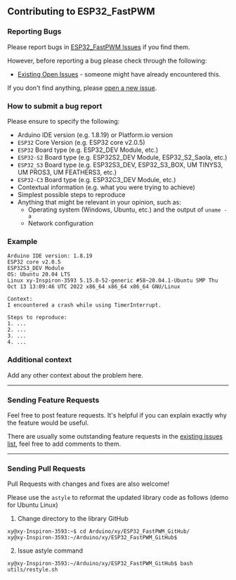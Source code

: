 ## Contributing to ESP32_FastPWM

### Reporting Bugs

Please report bugs in [ESP32_FastPWM Issues](https://github.com/khoih-prog/ESP32_FastPWM/issues) if you find them.

However, before reporting a bug please check through the following:

* [Existing Open Issues](https://github.com/khoih-prog/ESP32_FastPWM/issues) - someone might have already encountered this.

If you don't find anything, please [open a new issue](https://github.com/khoih-prog/ESP32_FastPWM/issues/new).

### How to submit a bug report

Please ensure to specify the following:

* Arduino IDE version (e.g. 1.8.19) or Platform.io version
* `ESP32` Core Version (e.g. ESP32 core v2.0.5)
* `ESP32` Board type (e.g. ESP32_DEV Module, etc.)
* `ESP32-S2` Board type (e.g. ESP32S2_DEV Module, ESP32_S2_Saola, etc.)
* `ESP32_S3` Board type (e.g. ESP32S3_DEV, ESP32_S3_BOX, UM TINYS3, UM PROS3, UM FEATHERS3, etc.)
* `ESP32-C3` Board type (e.g. ESP32C3_DEV Module, etc.)
* Contextual information (e.g. what you were trying to achieve)
* Simplest possible steps to reproduce
* Anything that might be relevant in your opinion, such as:
  * Operating system (Windows, Ubuntu, etc.) and the output of `uname -a`
  * Network configuration


### Example

```
Arduino IDE version: 1.8.19
ESP32 core v2.0.5
ESP32S3_DEV Module
OS: Ubuntu 20.04 LTS
Linux xy-Inspiron-3593 5.15.0-52-generic #58~20.04.1-Ubuntu SMP Thu Oct 13 13:09:46 UTC 2022 x86_64 x86_64 x86_64 GNU/Linux

Context:
I encountered a crash while using TimerInterrupt.

Steps to reproduce:
1. ...
2. ...
3. ...
4. ...
```

### Additional context

Add any other context about the problem here.

---

### Sending Feature Requests

Feel free to post feature requests. It's helpful if you can explain exactly why the feature would be useful.

There are usually some outstanding feature requests in the [existing issues list](https://github.com/khoih-prog/ESP32_FastPWM/issues?q=is%3Aopen+is%3Aissue+label%3Aenhancement), feel free to add comments to them.

---

### Sending Pull Requests

Pull Requests with changes and fixes are also welcome!

Please use the `astyle` to reformat the updated library code as follows (demo for Ubuntu Linux)

1. Change directory to the library GitHub

```
xy@xy-Inspiron-3593:~$ cd Arduino/xy/ESP32_FastPWM_GitHub/
xy@xy-Inspiron-3593:~/Arduino/xy/ESP32_FastPWM_GitHub$
```

2. Issue astyle command

```
xy@xy-Inspiron-3593:~/Arduino/xy/ESP32_FastPWM_GitHub$ bash utils/restyle.sh
```

